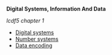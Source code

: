 __Digital Systems, Information And Data__

_lcdf5 chapter 1_

- [Digital systems](./ds.md)
- [Number systems](./src/num.ipynb)
- [Data encoding](./src/de.ipynb)
